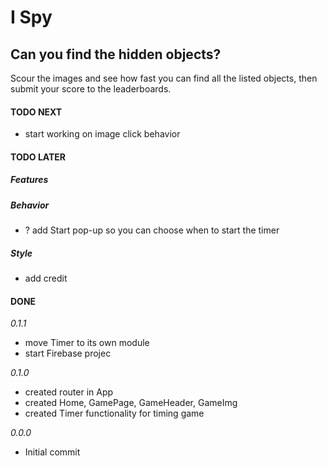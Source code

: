 # I Spy

## Can you find the hidden objects?

Scour the images and see how fast you can find all the listed objects, then submit your score to the leaderboards.

#### TODO NEXT

- start working on image click behavior

#### TODO LATER

##### Features

##### Behavior

- ? add Start pop-up so you can choose when to start the timer

##### Style

- add credit

#### DONE

_0.1.1_

- move Timer to its own module
- start Firebase projec

_0.1.0_

- created router in App
- created Home, GamePage, GameHeader, GameImg
- created Timer functionality for timing game

_0.0.0_

- Initial commit
